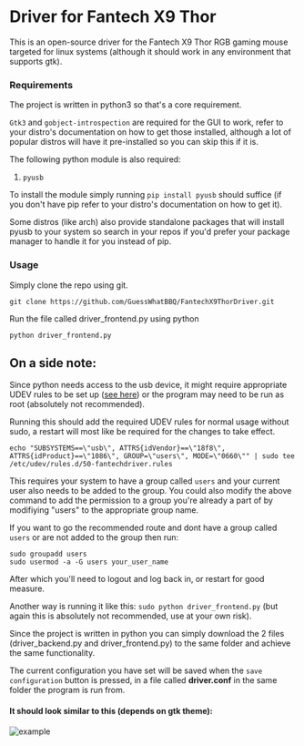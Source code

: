 # Driver for Fantech X9 Thor

This is an open-source driver for the Fantech X9 Thor RGB gaming mouse targeted for linux systems (although it should work in any environment that supports gtk).

### Requirements

The project is written in python3 so that's a core requirement. 

`Gtk3` and `gobject-introspection` are required for the GUI to work, refer to your distro's documentation on how to get those installed, although a lot of popular distros will have it pre-installed so you can skip this if it is.

The following python module is also required:
1. `pyusb`

To install the module simply running `pip install pyusb` should suffice (if you don't have pip refer to your distro's documentation on how to get it).

Some distros (like arch) also provide standalone packages that will install pyusb to your system so search in your repos if you'd prefer your package manager to handle it for you instead of pip.

### Usage
Simply clone the repo using git.

`git clone https://github.com/GuessWhatBBQ/FantechX9ThorDriver.git`

Run the file called driver_frontend.py using python

`python driver_frontend.py`

## On a side note:
Since python needs access to the usb device, it might require appropriate UDEV rules to be set up ([see here](https://wiki.archlinux.org/index.php/udev#Accessing_firmware_programmers_and_USB_virtual_comm_devices)) or the program may need to be run as root (absolutely not recommended).

Running this should add the required UDEV rules for normal usage without sudo, a restart will most like be required for the changes to take effect.

```
echo "SUBSYSTEMS==\"usb\", ATTRS{idVendor}==\"18f8\", ATTRS{idProduct}==\"1086\", GROUP=\"users\", MODE=\"0660\"" | sudo tee /etc/udev/rules.d/50-fantechdriver.rules
```

This requires your system to have a group called `users` and your current user also needs to be added to the group. You could also modify the above command to add the permission to a group you're already a part of by modifiying "users" to the appropriate group name.

If you want to go the recommended route and dont have a group called `users` or are not added to the group then run:
```
sudo groupadd users
sudo usermod -a -G users your_user_name
```
After which you'll need to logout and log back in, or restart for good measure.

Another way is running it like this: `sudo python driver_frontend.py` (but again this is absolutely not recommended, use at your own risk).

Since the project is written in python you can simply download the 2 files (driver_backend.py and driver_frontend.py) to the same folder and achieve the same functionality.

The current configuration you have set will be saved when the `save configuration` button is pressed, in a file called **driver.conf** in the same folder the program is run from.

#### It should look similar to this (depends on gtk theme):

![example](https://i.imgur.com/mAXCjX2.png)

